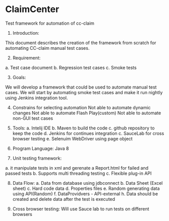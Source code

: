 # ClaimCenter

Test framework for automation of cc-claim

1) Introduction:
 
This document describes the creation of the framework from scratch for automating CC-claim manual test cases. 


2) Requirement:

 a. Test case document
 b. Regression test cases
 c. Smoke tests

	  
3) Goals:

We will develop a framework that could be used to automate manual test cases. We will start by automating smoke test cases and make it run nightly using Jenkins integration tool. 
  

4) Constrains for selecting automation 
    Not able to automate dynamic changes
	Not able to automate Flash Play(custom)
	Not able to automate non-GUI test cases
	
5) Tools:
    a. Intelij IDE
	b. Maven to build the code
	c. github repository to keep the code
	d. Jenkins for continues integration
	c. SauceLab for cross browser testing
	e. Selenuim WebDriver using page object 
	
6) Program Language:
    Java 8

7) Unit testing framework:

  a. it manipulate tests in xml and gerenate a Report.html for failed and passed tests
  b. Supports multi threading testing
  c. Flexible plug-in API
  
	
8) Data Flow:
   a. Data from database using jdbconnect
   b. Data Sheet (Excel sheet)
   c. Hard code data 
   d. Properties files 
   e. Random generating data using API(Random)
   f. DataProvidvers - API-external 
   h. Data should be created and delete data after the test is executed
 
 9) Cross browser testing:
     Will use Sauce lab to run tests on different browsers


      


